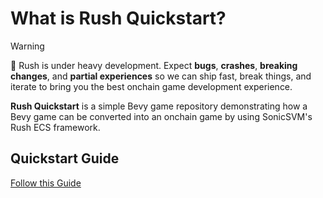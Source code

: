 # What is Rush Quickstart?

> [!WARNING]
> 🚧 Rush is under heavy development. Expect **bugs**, **crashes**, **breaking changes**, and **partial experiences** so we can ship fast, break things, and iterate to bring you the best onchain game development experience. 

**Rush Quickstart** is a simple Bevy game repository demonstrating how a Bevy game can be converted into an onchain game by using SonicSVM's Rush ECS framework.

## Quickstart Guide

[Follow this Guide](https://docs.sonic.game/developers/rush-ecs-framework/quickstart)
